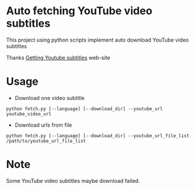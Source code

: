 # Auto fetching YouTube video subtitles
This project using python scripts implement auto download YouTube video subtitles

Thanks [Getting Youtube subtitles](http://mo.dbxdb.com/Yang/) web-site

# Usage
* Download one video subtitle
```
python fetch.py [--language] [--download_dir] --youtube_url youtube_video_url
```
* Download urls from file
```
python fetch.py [--language] [--download_dir] --youtube_url_file_list /path/to/youtube_url_file_list
```

# Note
Some YouTube video subtitles maybe download failed.
